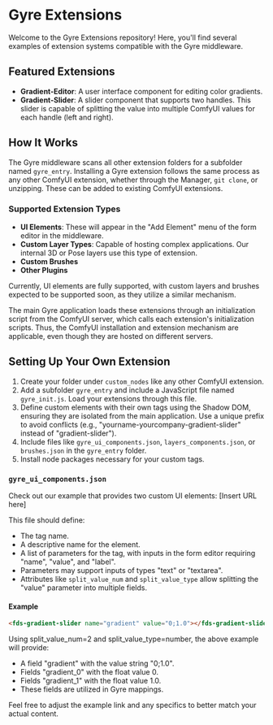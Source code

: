 # Gyre Extensions

Welcome to the Gyre Extensions repository! Here, you'll find several examples of extension systems compatible with the Gyre middleware.

## Featured Extensions

- **Gradient-Editor**: A user interface component for editing color gradients.
- **Gradient-Slider**: A slider component that supports two handles. This slider is capable of splitting the value into multiple ComfyUI values for each handle (left and right).

## How It Works

The Gyre middleware scans all other extension folders for a subfolder named `gyre_entry`. Installing a Gyre extension follows the same process as any other ComfyUI extension, whether through the Manager, `git clone`, or unzipping. These can be added to existing ComfyUI extensions.

### Supported Extension Types

- **UI Elements**: These will appear in the "Add Element" menu of the form editor in the middleware.
- **Custom Layer Types**: Capable of hosting complex applications. Our internal 3D or Pose layers use this type of extension.
- **Custom Brushes**
- **Other Plugins**

Currently, UI elements are fully supported, with custom layers and brushes expected to be supported soon, as they utilize a similar mechanism.

The main Gyre application loads these extensions through an initialization script from the ComfyUI server, which calls each extension's initialization scripts. Thus, the ComfyUI installation and extension mechanism are applicable, even though they are hosted on different servers.

## Setting Up Your Own Extension

1. Create your folder under `custom_nodes` like any other ComfyUI extension.
2. Add a subfolder `gyre_entry` and include a JavaScript file named `gyre_init.js`. Load your extensions through this file.
3. Define custom elements with their own tags using the Shadow DOM, ensuring they are isolated from the main application. Use a unique prefix to avoid conflicts (e.g., "yourname-yourcompany-gradient-slider" instead of "gradient-slider").
4. Include files like `gyre_ui_components.json`, `layers_components.json`, or `brushes.json` in the `gyre_entry` folder.
5. Install node packages necessary for your custom tags.

### `gyre_ui_components.json`

Check out our example that provides two custom UI elements: [Insert URL here]

This file should define:
- The tag name.
- A descriptive name for the element.
- A list of parameters for the tag, with inputs in the form editor requiring "name", "value", and "label".
- Parameters may support inputs of types "text" or "textarea".
- Attributes like `split_value_num` and `split_value_type` allow splitting the "value" parameter into multiple fields.

#### Example

```html
<fds-gradient-slider name="gradient" value="0;1.0"></fds-gradient-slider>
```

Using split_value_num=2 and split_value_type=number, the above example will provide:

- A field "gradient" with the value string "0;1.0".
- Fields "gradient_0" with the float value 0.
- Fields "gradient_1" with the float value 1.0.
- These fields are utilized in Gyre mappings.


Feel free to adjust the example link and any specifics to better match your actual content.
